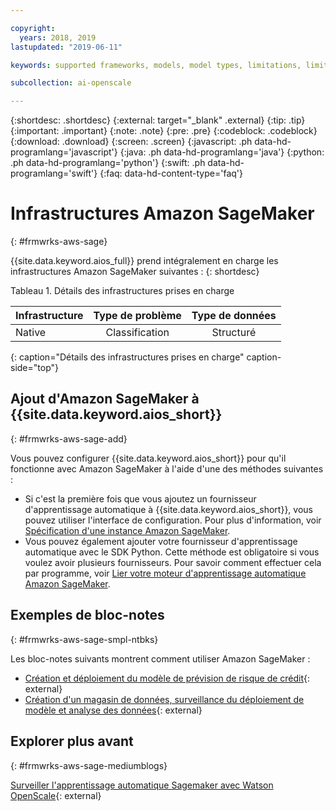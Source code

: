 ```yaml
---

copyright:
  years: 2018, 2019
lastupdated: "2019-06-11"

keywords: supported frameworks, models, model types, limitations, limits, AWS, Sagemaker, Amazon

subcollection: ai-openscale

---
```


{:shortdesc: .shortdesc}
{:external: target="_blank" .external}
{:tip: .tip}
{:important: .important}
{:note: .note}
{:pre: .pre}
{:codeblock: .codeblock}
{:download: .download}
{:screen: .screen}
{:javascript: .ph data-hd-programlang='javascript'}
{:java: .ph data-hd-programlang='java'}
{:python: .ph data-hd-programlang='python'}
{:swift: .ph data-hd-programlang='swift'}
{:faq: data-hd-content-type='faq'}

# Infrastructures Amazon SageMaker
{: #frmwrks-aws-sage}

{{site.data.keyword.aios_full}} prend intégralement en charge les infrastructures Amazon SageMaker suivantes :
{: shortdesc}

Tableau 1. Détails des infrastructures prises en charge

| Infrastructure | Type de problème | Type de données |
|:---|:---:|:---:|
| Native | Classification | Structuré |
{: caption="Détails des infrastructures prises en charge" caption-side="top"}


## Ajout d'Amazon SageMaker à {{site.data.keyword.aios_short}}
{: #frmwrks-aws-sage-add}

Vous pouvez configurer {{site.data.keyword.aios_short}} pour qu'il fonctionne avec Amazon SageMaker
à l'aide d'une des méthodes suivantes :

- Si c'est la première fois que vous ajoutez un fournisseur d'apprentissage automatique à {{site.data.keyword.aios_short}},
vous pouvez utiliser l'interface de configuration.
Pour plus d'information, voir
[Spécification d'une instance Amazon SageMaker](/docs/services/ai-openscale?topic=ai-openscale-csm-connect).
- Vous pouvez également ajouter votre fournisseur d'apprentissage automatique avec le SDK Python.
Cette méthode est obligatoire si vous voulez avoir plusieurs fournisseurs.
Pour savoir comment effectuer cela par programme, voir
[Lier votre moteur d'apprentissage automatique Amazon SageMaker](/docs/services/ai-openscale?topic=ai-openscale-cml-connect#cml-smbind).


## Exemples de bloc-notes
{: #frmwrks-aws-sage-smpl-ntbks}

Les bloc-notes suivants montrent comment utiliser Amazon SageMaker :

- [Création et déploiement du modèle de prévision de risque de crédit](https://github.com/pmservice/ai-openscale-tutorials/blob/master/notebooks/Credit%20%20model%20with%20SageMaker%20linear-learner%20.ipynb){: external}
- [Création d'un magasin de données, surveillance du déploiement de modèle et analyse des données](https://github.com/pmservice/ai-openscale-tutorials/blob/master/notebooks/AI%20OpenScale%20and%20SageMaker%20ML%20Engine.ipynb){: external}


## Explorer plus avant
{: #frmwrks-aws-sage-mediumblogs}

[Surveiller l'apprentissage automatique Sagemaker avec Watson OpenScale](https://developer.ibm.com/patterns/monitor-amazon-sagemaker-machine-learning-models-with-ai-openscale//){: external}
